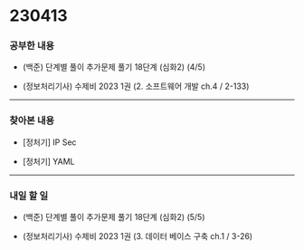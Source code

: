 # 230413

### 공부한 내용

- (백준) 단계별 풀이 추가문제 풀기 18단계 (심화2) (4/5)

- (정보처리기사) 수제비 2023 1권 (2. 소프트웨어 개발 ch.4 / 2-133)

---

### 찾아본 내용

- [정처기] IP Sec

- [정처기] YAML

---

### 내일 할 일

- (백준) 단계별 풀이 추가문제 풀기 18단계 (심화2) (5/5)

- (정보처리기사) 수제비 2023 1권 (3. 데이터 베이스 구축 ch.1 / 3-26)
